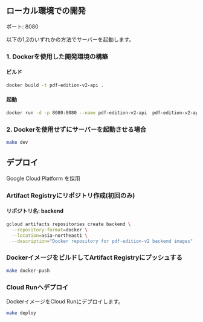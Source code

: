 ## ローカル環境での開発

ポート: 8080

以下の1,2のいずれかの方法でサーバーを起動します。

### 1. Dockerを使用した開発環境の構築

#### ビルド
```bash
docker build -t pdf-edition-v2-api .
```

#### 起動

```bash
docker run -d -p 8080:8080 --name pdf-edition-v2-api  pdf-edition-v2-api
```

### 2. Dockerを使用せずにサーバーを起動させる場合

```bash
make dev
```

## デプロイ

Google Cloud Platform を採用


### Artifact Registryにリポジトリ作成(初回のみ)

#### リポジトリ名: backend

```bash
gcloud artifacts repositories create backend \
  --repository-format=docker \
  --location=asia-northeast1 \
  --description="Docker repository for pdf-edition-v2 backend images"
```

### DockerイメージをビルドしてArtifact Registryにプッシュする

```bash
make docker-push
```

### Cloud Runへデプロイ

DockerイメージをCloud Runにデプロイします。

```bash
make deploy
```